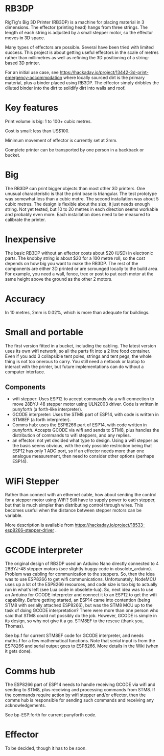 # RB3DP
RigTig's Big 3D Printer (RB3DP) is a machine for placing material in 3 dimensions. The effector (printing head) hangs from three strings. The length of each string is adjusted by a small stepper motor, so the effector moves in 3D space.

Many types of effectors are possible. Several have been tried with limited success. This project is about getting useful effectors in the scale of metres rather than millimetres as well as refining the 3D positioning of a string-based 3D printer.

For an initial use case, see https://hackaday.io/project/13442-3d-print-emergency-accommodation where locally sourced dirt is the primary material, plus a binder placed using RB3DP. The effector simply dribbles the diluted binder into the dirt to solidify dirt into walls and roof.

# Key features

Print volume is big: 1 to 100+ cubic metres.

Cost is small: less than US$100.

Minimum movement of effector is currently set at 2mm.

Complete printer can be transported by one person in a backback or bucket.

# Big
The RB3DP can print bigger objects than most other 3D printers. One unusual characteristic is that the print base is triangular. The test prototype was somewhat less than a cubic metre. The second installation was about 5 cubic metres. The design is flexible about the size; it just needs enough string. Not yet tested, but 10 to 20 metres in each direction seems workable and probably even more. Each installation does need to be measured to calibrate the printer.

# Inexpensive
The basic RB3DP without an effector costs about $20 (USD) in electronic parts. The knobby string is about $20 for a 100 metre roll, so the cost depends on how big you want to make the RB3DP. The rest of the components are either 3D printed or are scrounged locally to the build area. For example, you need a wall, fence, tree or post to put each motor at the same height above the ground as the other 2 motors. 

# Accuracy
In 10 metres, 2mm is 0.02%, which is more than adequate for buildings.

# Small and portable
The first version fitted in a bucket, including the cabling. The latest version uses its own wifi network, so all the parts fit into a 2 litre food container. Even if you add 3 collapsible tent poles, strings and tent pegs, the whole thing is not too onerous to carry. You still need a netbook or laptop to interact with the printer, but future implementations can do without a computer interface.

## Components
* wifi stepper: Uses ESP12 to accept commands via a wifi connection to move 28BYJ-48 stepper motor using ULN2003 driver. Code is written in punyforth (a forth-like interpreter).
* GCODE interpreter: Uses the STM8 part of ESP14, with code is written in STM8EF (a forth interpreter).
* Comms hub: uses the ESP8266 part of ESP14, with code written in punyforth. Accepts GCODE via wifi and sends to STM8, plus handles the distribution of commands to wifi steppers, and any replies.
* an effector: not yet decided what type to design. Using a wifi stepper as the basis seems obvious, with the only possible restriction being that ESP12 has only 1 ADC port, so if an effector needs more than one analogue measurement, then need to consider other options (perhaps ESP14).

# WiFi Stepper
Rather than connect with an ethernet cable, how about sending the control for a stepper motor using WiFi? Still have to supply power to each stepper, but that is much simpler than distributing control through wires. This becomes useful when the distance between stepper motors can be variable.

More description is available from https://hackaday.io/project/18533-esp8266-stepper-driver .

# GCODE interpreter
The original design of RB3DP used an Arduino Nano directly connected to 4 28BYJ-48 stepper motors (see slightly buggy code in obsolete_arduino). Problem was cabling for communication to the steppers. So, then the idea was to use ESP8266 to get wifi communications. Unfortunately, NodeMCU uses up a lot of the ESP8266 resources, and code size is too big to actually run in what's left (see Lua code in obsolete-lua). So, next idea was to use an Arduino for GCODE interpreter and connect it to an ESP12 to get the wifi capability. Before getting started, an ESP14 came into contention (being STM8 with serially attached ESP8266), but was the STM8 MCU up to the task of doing GCODE interpretation? There were more than one person who said that STM8 could not possibly do the job. However, GCODE is simple in its design, so why not give it a go. STM8EF to the rescue (thank you, Thomas). 

See bp.f for current STM8EF code for GCODE interpreter, and needs maths.f for a few mathematical functions. Note that serial input is from the ESP8266 and serial output goes to ESP8266. More details in the Wiki (when it gets done).

# Comms hub
The ESP8266 part of ESP14 needs to handle receiving GCODE via wifi and sending to STM8, plus receiving and processing commands from STM8. If the commands require action by wifi stepper and/or effector, then the comms hub is responsible for sending such commands and receiving any acknowledgements.

See bp-ESP.forth for current punyforth code.

# Effector
To be decided, though it has to be soon.

